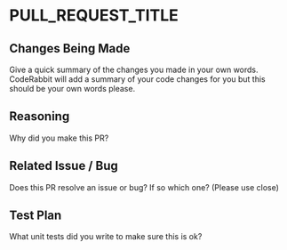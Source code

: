 # PULL_REQUEST_TITLE

## Changes Being Made
Give a quick summary of the changes you made in your own words. CodeRabbit will add a summary of your code changes for you but this should be your own words please.

## Reasoning
Why did you make this PR?

## Related Issue / Bug
Does this PR resolve an issue or bug? If so which one? (Please use close)

## Test Plan
What unit tests did you write to make sure this is ok?
